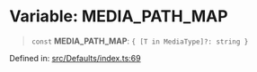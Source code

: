 # Variable: MEDIA\_PATH\_MAP

> `const` **MEDIA\_PATH\_MAP**: `{ [T in MediaType]?: string }`

Defined in: [src/Defaults/index.ts:69](https://github.com/Fokusdotid/bail/blob/c270ba4454f95d50cec87a9d90b03360fac7058e/src/Defaults/index.ts#L69)
